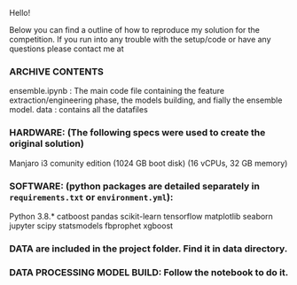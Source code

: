 Hello!

Below you can find a outline of how to reproduce my solution for the <Competition Predict Future Sales> competition.
If you run into any trouble with the setup/code or have any questions please contact me at <haDOTeldeebATgmailDOTcom>

### ARCHIVE CONTENTS
ensemble.ipynb          : The main code file containing the feature extraction/engineering phase, the models building, and fially the ensemble model.
data                     : contains all the datafiles

### HARDWARE: (The following specs were used to create the original solution)
Manjaro i3 comunity edition (1024 GB boot disk)
(16 vCPUs, 32 GB memory)


### SOFTWARE: (python packages are detailed separately in `requirements.txt` or `environment.yml`):

Python 3.8.*
catboost
pandas
scikit-learn
tensorflow
matplotlib
seaborn
jupyter
scipy
statsmodels
fbprophet
xgboost

### DATA are included in the project folder. Find it in data directory.


### DATA PROCESSING MODEL BUILD: Follow the notebook to do it.

